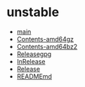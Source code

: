 unstable
========================

- [main](main)
- [Contents-amd64gz](Contents-amd64gz)
- [Contents-amd64bz2](Contents-amd64bz2)
- [Releasegpg](Releasegpg)
- [InRelease](InRelease)
- [Release](Release)
- [READMEmd](READMEmd)
